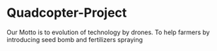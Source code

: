 # Quadcopter-Project
Our Motto is to evolution of technology by drones.
To help farmers by introducing seed bomb and fertilizers spraying
